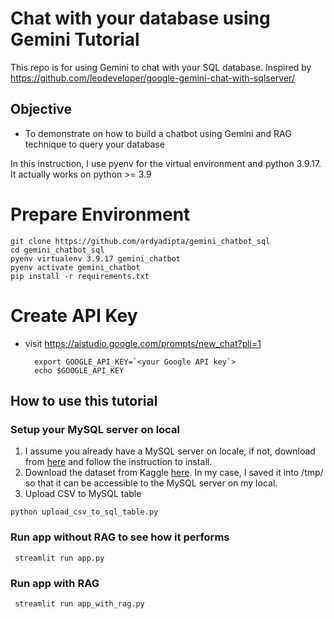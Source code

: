 # Chat with your database using Gemini Tutorial

This repo is for using Gemini to chat with your SQL database.
Inspired by https://github.com/leodeveloper/google-gemini-chat-with-sqlserver/

## Objective

* To demonstrate on how to build a chatbot using Gemini and RAG technique to query your database

In this instruction, I use pyenv for the virtual environment and python 3.9.17. It actually works on python >= 3.9

# Prepare Environment

    git clone https://github.com/ardyadipta/gemini_chatbot_sql
    cd gemini_chatbot_sql
    pyenv virtualenv 3.9.17 gemini_chatbot
    pyenv activate gemini_chatbot
    pip install -r requirements.txt

# Create API Key
* visit https://aistudio.google.com/prompts/new_chat?pli=1

        export GOOGLE_API_KEY=`<your Google API key`>
        echo $GOOGLE_API_KEY

## How to use this tutorial

### Setup your MySQL server on local

1. I assume you already have a MySQL server on locale, if not, download from [here](https://dev.mysql.com/downloads/mysql/) and follow the instruction to install.
2. Download the dataset from Kaggle [here](https://www.kaggle.com/datasets/kyanyoga/sample-sales-data?select=sales_data_sample.csv).
In my case, I saved it into /tmp/ so that it can be accessible to the MySQL server on my local.
3. Upload CSV to MySQL table 

```commandline
python upload_csv_to_sql_table.py
```

### Run app without RAG to see how it performs

``` streamlit run app.py```

### Run app with RAG

``` streamlit run app_with_rag.py```